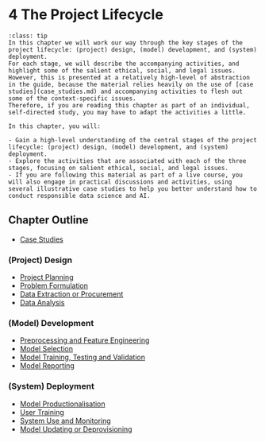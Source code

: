 # 4 The Project Lifecycle

```{admonition} Summary
:class: tip
In this chapter we will work our way through the key stages of the project lifecycle: (project) design, (model) development, and (system) deployment. 
For each stage, we will describe the accompanying activities, and highlight some of the salient ethical, social, and legal issues. 
However, this is presented at a relatively high-level of abstraction in the guide, because the material relies heavily on the use of [case studies](case_studies.md) and accompanying activities to flesh out some of the context-specific issues. 
Therefore, if you are reading this chapter as part of an individual, self-directed study, you may have to adapt the activities a little. 
```

```{admonition} Learning Objectives
In this chapter, you will:

- Gain a high-level understanding of the central stages of the project lifecycle: (project) design, (model) development, and (system) deployment.
- Explore the activities that are associated with each of the three stages, focusing on salient ethical, social, and legal issues.
- If you are following this material as part of a live course, you will also engage in practical discussions and activities, using several illustrative case studies to help you better understand how to conduct responsible data science and AI.
```

## Chapter Outline

- [Case Studies](case_studies.md)

### (Project) Design

- [Project Planning](project_design/planning.md) <!-- Inequality walk -->
- [Problem Formulation](project_design/problem.md)
- [Data Extraction or Procurement](project_design/data_extraction.md)
- [Data Analysis](project_design/data_analysis.ipynb) <!-- Missing Data -->

### (Model) Development

- [Preprocessing and Feature Engineering](model_development/preprocessing.md)
- [Model Selection](model_development/model_selection.md) <!-- Exploring trade-offs -->
- [Model Training, Testing and Validation](model_development/model_testing.md)
- [Model Reporting](model_development/model_reporting.md) <!-- Model Cards -->

### (System) Deployment

- [Model Productionalisation](system_deployment/model_productionalisation.md)
- [User Training](system_deployment/user_training.md) <!-- Explaining decisions -->
- [System Use and Monitoring](system_deployment/system_use.md)
- [Model Updating or Deprovisioning](system_deployment/model_updating.md) <!-- Evaluating performance -->
